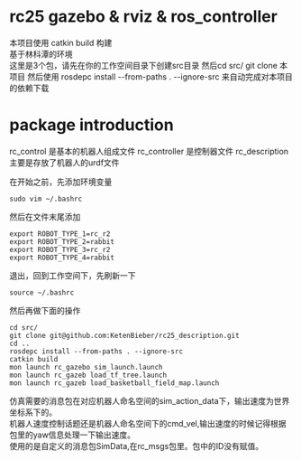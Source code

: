 # rc25 gazebo & rviz & ros_controller
本项目使用 catkin build 构建  
基于林科潭的环境  
这里是3个包，请先在你的工作空间目录下创建src目录
然后cd src/
git clone 本项目
然后使用 rosdepc install --from-paths . --ignore-src
来自动完成对本项目的依赖下载


# package introduction
rc_control 是基本的机器人组成文件
rc_controller 是控制器文件
rc_description 主要是存放了机器人的urdf文件

在开始之前，先添加环境变量
```shell
sudo vim ~/.bashrc
```
然后在文件末尾添加
```shell
export ROBOT_TYPE_1=rc_r2
export ROBOT_TYPE_2=rabbit
export ROBOT_TYPE_3=rc_r2
export ROBOT_TYPE_4=rabbit

```
退出，回到工作空间下，先刷新一下
```shell
source ~/.bashrc
```
然后再做下面的操作

```shell
cd src/
git clone git@github.com:KetenBieber/rc25_description.git
cd ..
rosdepc install --from-paths . --ignore-src
catkin build
mon launch rc_gazebo sim_launch.launch
mon launch rc_gazeb load_tf_tree.launch
mon launch rc_gazeb load_basketball_field_map.launch

```
仿真需要的消息包在对应机器人命名空间的sim_action_data下，输出速度为世界坐标系下的。  
机器人速度控制话题还是机器人命名空间下的cmd_vel,输出速度的时候记得根据包里的yaw信息处理一下输出速度。  
使用的是自定义的消息包SimData,在rc_msgs包里。包中的ID没有赋值。
